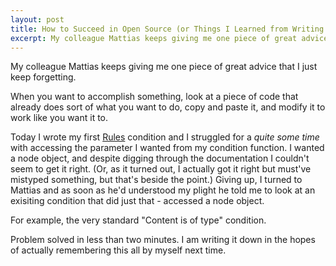 ```yaml
---
layout: post
title: How to Succeed in Open Source (or Things I Learned from Writing My First Rules Condition)
excerpt: My colleague Mattias keeps giving me one piece of great advice that I just keep forgetting. When you want to accomplish something, look at a piece of code that already does sort of what you want to do, copy and paste it, and modify it to work like you want it to.
---
```



My colleague Mattias keeps giving me one piece of great advice that I just keep forgetting.

When you want to accomplish something, look at a piece of code that already does sort of what you want to do, copy and paste it, and modify it to work like you want it to.

Today I wrote my first [Rules](https://drupal.org/project/rules) condition and I struggled for a *quite some time* with accessing the parameter I wanted from my condition function. I wanted a node object, and despite digging through the documentation I couldn't seem to get it right. (Or, as it turned out, I actually got it right but must've mistyped something, but that's beside the point.) Giving up, I turned to Mattias and as soon as he'd understood my plight he told me to look at an exisiting condition that did just that - accessed a node object.

For example, the very standard "Content is of type" condition.

Problem solved in less than two minutes. I am writing it down in the hopes of actually remembering this all by myself next time.